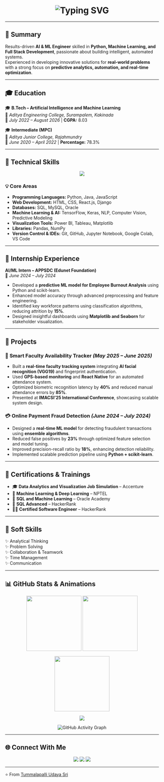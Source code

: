 <!-- GitHub Profile README for Tummalapalli Udaya Sri -->

<h1 align="center">
  <img src="https://readme-typing-svg.demolab.com?font=Fira+Code&size=28&duration=3000&pause=1000&color=F75C7E&center=true&vCenter=true&width=800&lines=Hi+%F0%9F%91%8B%2C+I'm+Tummalapalli+Udaya+Sri;B.Tech+CSE+(AI+%26+ML)+Student;Aspiring+AI+Engineer+%7C+Full+Stack+Developer;Passionate+about+Automation+%26+Analytics" alt="Typing SVG" />
</h1>  

---

## 💫 Summary  
Results-driven **AI & ML Engineer** skilled in **Python, Machine Learning, and Full Stack Development**, passionate about building intelligent, automated systems.  
Experienced in developing innovative solutions for **real-world problems** with a strong focus on **predictive analytics, automation, and real-time optimization**.  

---

## 🎓 Education  

🎓 **B.Tech – Artificial Intelligence and Machine Learning**  
📍 *Aditya Engineering College, Surampalem, Kakinada*  
📆 *July 2022 – August 2026* | **CGPA:** 8.03  

🎓 **Intermediate (MPC)**  
📍 *Aditya Junior College, Rajahmundry*  
📆 *June 2020 – April 2022* | **Percentage:** 78.3%  

---

## 🧠 Technical Skills  

<p align="center">
  <img src="https://skillicons.dev/icons?i=python,java,js,react,html,css,django,mysql,oracle,git,github,tensorflow" />
</p>  

### 💡 Core Areas  
- **Programming Languages:** Python, Java, JavaScript  
- **Web Development:** HTML, CSS, React.js, Django  
- **Databases:** SQL, MySQL, Oracle  
- **Machine Learning & AI:** TensorFlow, Keras, NLP, Computer Vision, Predictive Modeling  
- **Visualization Tools:** Power BI, Tableau, Matplotlib  
- **Libraries:** Pandas, NumPy  
- **Version Control & IDEs:** Git, GitHub, Jupyter Notebook, Google Colab, VS Code  

---

## 💼 Internship Experience  

**AI/ML Intern – APPSDC (Edunet Foundation)**  
📆 *June 2024 – July 2024*  
- Developed a **predictive ML model for Employee Burnout Analysis** using Python and scikit-learn.  
- Enhanced model accuracy through advanced preprocessing and feature engineering.  
- Identified key workforce patterns using classification algorithms, reducing attrition by **15%**.  
- Designed insightful dashboards using **Matplotlib and Seaborn** for stakeholder visualization.  

---

## 🚀 Projects  

### 🧾 **Smart Faculty Availability Tracker** *(May 2025 – June 2025)*  
- Built a **real-time faculty tracking system** integrating **AI facial recognition (VGG19)** and fingerprint authentication.  
- Used **GPS-based monitoring** and **React Native** for an automated attendance system.  
- Optimized biometric recognition latency by **40%** and reduced manual attendance errors by **85%**.  
- Presented at **IMACSI’25 International Conference**, showcasing scalable system design.  

### 💳 **Online Payment Fraud Detection** *(June 2024 – July 2024)*  
- Designed a **real-time ML model** for detecting fraudulent transactions using **ensemble algorithms**.  
- Reduced false positives by **23%** through optimized feature selection and model tuning.  
- Improved precision-recall ratio by **18%**, enhancing detection reliability.  
- Implemented scalable prediction pipeline using **Python + scikit-learn**.  

---

## 📜 Certifications & Trainings  
- 🎓 **Data Analytics and Visualization Job Simulation** – Accenture  
- 🤖 **Machine Learning & Deep Learning** – NPTEL  
- 💾 **SQL and Machine Learning** – Oracle Academy  
- 🧩 **SQL Advanced** – HackerRank  
- 🧑‍💻 **Certified Software Engineer** – HackerRank  

---

## 🤝 Soft Skills  
✨ Analytical Thinking  
✨ Problem Solving  
✨ Collaboration & Teamwork  
✨ Time Management  
✨ Communication  

---

## 📊 GitHub Stats & Animations  

<p align="center">
  <img src="https://github-readme-stats.vercel.app/api?username=udayasri9t&show_icons=true&theme=radical&count_private=true" height="180" />  
  <img src="https://github-readme-stats.vercel.app/api/top-langs/?username=udayasri9t&layout=compact&theme=radical" height="180" />
</p>  

<p align="center">
  <img src="https://streak-stats.demolab.com?user=udayasri9t&theme=radical&hide_border=true" height="180" />  
</p>  

<p align="center">
  <img src="https://github-profile-trophy.vercel.app/?username=udayasri9t&theme=radical&row=1&column=6" />
</p>  

<p align="center">
  <img src="https://github-readme-activity-graph.vercel.app/graph?username=udayasri9t&theme=radical" alt="GitHub Activity Graph" />
</p>  

---

## 🌐 Connect With Me  

<p align="center">
  <a href="https://linkedin.com/in/Udayasrit"><img src="https://img.shields.io/badge/LinkedIn-0A66C2?style=for-the-badge&logo=linkedin&logoColor=white" /></a>
  <a href="mailto:sriudaya641@gmail.com"><img src="https://img.shields.io/badge/Email-D14836?style=for-the-badge&logo=gmail&logoColor=white" /></a>
  <a href="https://github.com/udayasri9t"><img src="https://img.shields.io/badge/GitHub-100000?style=for-the-badge&logo=github&logoColor=white" /></a>
</p>  

---

⭐️ From [Tummalapalli Udaya Sri](https://github.com/udayasri9t)
